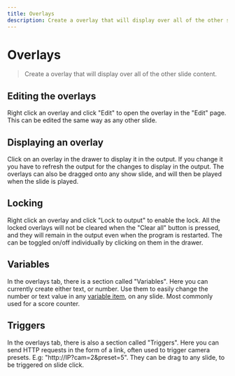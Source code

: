 ```yaml
---
title: Overlays
description: Create a overlay that will display over all of the other slide content.
---
```


# Overlays

> Create a overlay that will display over all of the other slide content.

## Editing the overlays

Right click an overlay and click "Edit" to open the overlay in the "Edit" page. This can be edited the same way as any other slide.

## Displaying an overlay

Click on an overlay in the drawer to display it in the output. If you change it you have to refresh the output for the changes to display in the output. The overlays can also be dragged onto any show slide, and will then be played when the slide is played.

## Locking

Right click an overlay and click "Lock to output" to enable the lock. All the locked overlays will not be cleared when the "Clear all" button is pressed, and they will remain in the output even when the program is restarted. The can be toggled on/off individually by clicking on them in the drawer.

## Variables

In the overlays tab, there is a section called "Variables". Here you can currently create either text, or number. Use them to easily change the number or text value in any [variable item](./items#variable), on any slide. Most commonly used for a score counter.

## Triggers

In the overlays tab, there is also a section called "Triggers". Here you can send HTTP requests in the form of a link, often used to trigger camera presets. E.g: "http://IP?cam=2&preset=5". They can be drag to any slide, to be triggered on slide click.
